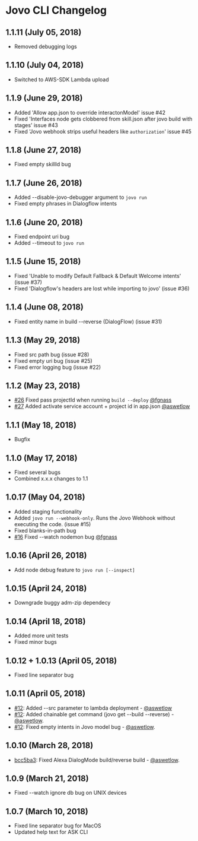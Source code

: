 # Jovo CLI Changelog

## 1.1.11 (July 05, 2018)
* Removed debugging logs

## 1.1.10 (July 04, 2018)
* Switched to AWS-SDK Lambda upload

## 1.1.9 (June 29, 2018)
* Added 'Allow app.json to override interactonModel' issue #42
* Fixed 'Interfaces node gets clobbered from skill.json after jovo build with stages' issue #43
* Fixed 'Jovo webhook strips useful headers like `authorization`' issue #45

## 1.1.8 (June 27, 2018)
* Fixed empty skillId bug

## 1.1.7 (June 26, 2018)
* Added --disable-jovo-debugger argument to `jovo run`
* Fixed empty phrases in Dialogflow intents

## 1.1.6 (June 20, 2018)
* Fixed endpoint uri bug
* Added --timeout <timeout> to `jovo run`

## 1.1.5 (June 15, 2018)
* Fixed 'Unable to modify Default Fallback & Default Welcome intents' (issue #37)
* Fixed 'Dialogflow's headers are lost while importing to jovo' (issue #36)


## 1.1.4 (June 08, 2018)
* Fixed entity name in build --reverse (DialogFlow) (issue #31)

## 1.1.3 (May 29, 2018)
* Fixed src path bug (issue #28)
* Fixed empty uri bug (issue #25)
* Fixed error logging bug (issue #22)


## 1.1.2 (May 23, 2018)
* [#26](https://github.com/jovotech/jovo-cli/pull/26) Fixed pass projectId when running `build --deploy` [@fgnass](https://github.com/fgnass)
* [#27](https://github.com/jovotech/jovo-cli/pull/27) Added activate service account + project id in app.json [@aswetlow](https://github.com/aswetlow)

## 1.1.1 (May 18, 2018)
* Bugfix

## 1.1.0 (May 17, 2018)
* Fixed several bugs
* Combined x.x.x changes to 1.1

## 1.0.17 (May 04, 2018)
* Added staging functionality
* Added `jovo run --webhook-only`. Runs the Jovo Webhook without executing the code. (issue #15)
* Fixed blanks-in-path bug
* [#16](https://github.com/jovotech/jovo-cli/pull/16) Fixed --watch nodemon bug [@fgnass](https://github.com/fgnass)


## 1.0.16 (April 26, 2018)
* Add node debug feature to ``` jovo run [--inspect] ``` 

## 1.0.15 (April 24, 2018)
* Downgrade buggy adm-zip dependecy

## 1.0.14 (April 18, 2018)
* Added more unit tests
* Fixed minor bugs

## 1.0.12 + 1.0.13 (April 05, 2018)
* Fixed line separator bug

## 1.0.11 (April 05, 2018)
* [#12](https://github.com/jovotech/jovo-cli/pull/12): Added --src parameter to lambda deployment - [@aswetlow](https://github.com/aswetlow)
* [#12](https://github.com/jovotech/jovo-cli/pull/12): Added chainable get command (jovo get --build --reverse) - [@aswetlow](https://github.com/aswetlow).
* [#12](https://github.com/jovotech/jovo-cli/pull/12): Fixed empty intents in Jovo model bug - [@aswetlow](https://github.com/aswetlow).

## 1.0.10 (March 28, 2018)
* [bcc5ba3](https://github.com/jovotech/jovo-cli/commit/bcc5ba37b514e2a35d65342b645e22178153aa5f):  Fixed Alexa DialogMode build/reverse build - [@aswetlow](https://github.com/aswetlow).


## 1.0.9 (March 21, 2018)
* Fixed --watch ignore db bug on UNIX devices

## 1.0.7 (March 10, 2018)
* Fixed line separator bug for MacOS
* Updated help text for ASK CLI
